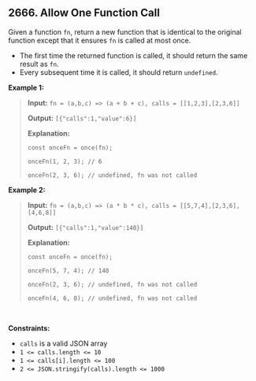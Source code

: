 ## 2666. Allow One Function Call

Given a function `fn`, return a new function that is identical to the original function except that it ensures `fn` is called at most once.

- The first time the returned function is called, it should return the same result as `fn`.
- Every subsequent time it is called, it should return `undefined`.

**Example 1:**

> **Input:** `fn = (a,b,c) => (a + b + c), calls = [[1,2,3],[2,3,6]]`
>
> **Output:** `[{"calls":1,"value":6}]`
>
> **Explanation:**
>
> `const onceFn = once(fn);`
>
> `onceFn(1, 2, 3); // 6`
>
> `onceFn(2, 3, 6); // undefined, fn was not called`

**Example 2:**

> **Input:** `fn = (a,b,c) => (a * b * c), calls = [[5,7,4],[2,3,6],[4,6,8]]`
>
> **Output:** `[{"calls":1,"value":140}]`
>
> **Explanation:**
>
> `const onceFn = once(fn);`
>
> `onceFn(5, 7, 4); // 140`
>
> `onceFn(2, 3, 6); // undefined, fn was not called`
>
> `onceFn(4, 6, 8); // undefined, fn was not called`

<br>

**Constraints:**

- `calls` is a valid JSON array
- `1 <= calls.length <= 10`
- `1 <= calls[i].length <= 100`
- `2 <= JSON.stringify(calls).length <= 1000`
